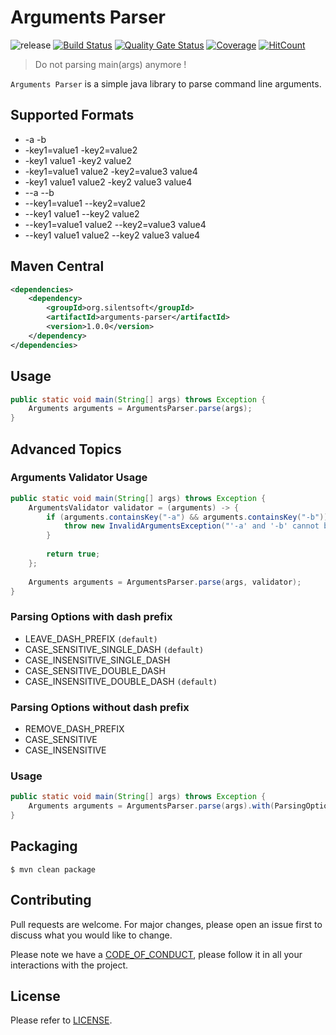 # Arguments Parser

![release](https://img.shields.io/badge/release-v1.0.0-blue.svg)
[![Build Status](https://travis-ci.com/silentsoft/arguments-parser.svg?branch=master)](https://travis-ci.com/silentsoft/arguments-parser)
[![Quality Gate Status](https://sonarcloud.io/api/project_badges/measure?project=silentsoft_arguments-parser&metric=alert_status)](https://sonarcloud.io/dashboard?id=silentsoft_arguments-parser)
[![Coverage](https://sonarcloud.io/api/project_badges/measure?project=silentsoft_arguments-parser&metric=coverage)](https://sonarcloud.io/dashboard?id=silentsoft_arguments-parser)
[![HitCount](http://hits.dwyl.com/silentsoft/arguments-parser.svg)](http://hits.dwyl.com/silentsoft/arguments-parser)

> Do not parsing main(args) anymore !

`Arguments Parser` is a simple java library to parse command line arguments.

## Supported Formats
  * -a -b
  * -key1=value1 -key2=value2
  * -key1 value1 -key2 value2
  * -key1=value1 value2 -key2=value3 value4
  * -key1 value1 value2 -key2 value3 value4
  * --a --b
  * --key1=value1 --key2=value2
  * --key1 value1 --key2 value2
  * --key1=value1 value2 --key2=value3 value4
  * --key1 value1 value2 --key2 value3 value4

## Maven Central
```xml
<dependencies>
    <dependency>
        <groupId>org.silentsoft</groupId>
        <artifactId>arguments-parser</artifactId>
        <version>1.0.0</version>
    </dependency>
</dependencies>
```

## Usage
```java
public static void main(String[] args) throws Exception {
    Arguments arguments = ArgumentsParser.parse(args);
}
```

## Advanced Topics

### Arguments Validator Usage
```java
public static void main(String[] args) throws Exception {
    ArgumentsValidator validator = (arguments) -> {
        if (arguments.containsKey("-a") && arguments.containsKey("-b")) {
            throw new InvalidArgumentsException("'-a' and '-b' cannot be exists together.");
        }
        
        return true;
    };
    
    Arguments arguments = ArgumentsParser.parse(args, validator);
}
```

### Parsing Options with dash prefix
  * LEAVE_DASH_PREFIX `(default)`
  * CASE_SENSITIVE_SINGLE_DASH `(default)`
  * CASE_INSENSITIVE_SINGLE_DASH
  * CASE_SENSITIVE_DOUBLE_DASH
  * CASE_INSENSITIVE_DOUBLE_DASH `(default)`

### Parsing Options without dash prefix
  * REMOVE_DASH_PREFIX
  * CASE_SENSITIVE
  * CASE_INSENSITIVE

### Usage
```java
public static void main(String[] args) throws Exception {
    Arguments arguments = ArgumentsParser.parse(args).with(ParsingOptions...);
}
```

## Packaging
```
$ mvn clean package
```

## Contributing
Pull requests are welcome. For major changes, please open an issue first to discuss what you would like to change.

Please note we have a [CODE_OF_CONDUCT](https://github.com/silentsoft/arguments-parser/blob/master/CODE_OF_CONDUCT.md), please follow it in all your interactions with the project.

## License
Please refer to [LICENSE](https://github.com/silentsoft/arguments-parser/blob/master/LICENSE.txt).
